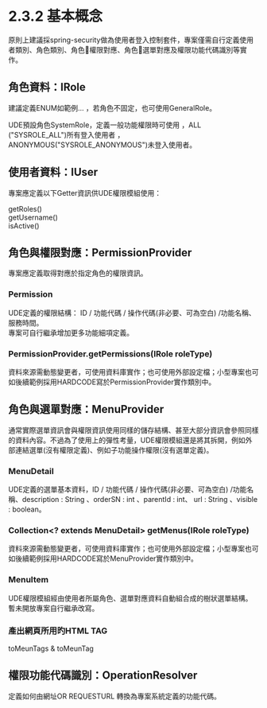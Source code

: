 # 2.3.2 基本概念

原則上建議採spring-security做為使用者登入控制套件，專案僅需自行定義使用者類別、角色類別、角色權限對應、角色選單對應及權限功能代碼識別等實作。

## 角色資料：IRole

建議定義ENUM如範例… ，若角色不固定，也可使用GeneralRole。

UDE預設角色SystemRole，定義一般功能權限時可使用 ，ALL \("SYSROLE\_ALL"\)所有登入使用者 ，ANONYMOUS\("SYSROLE\_ANONYMOUS"\)未登入使用者。

## 使用者資料：IUser

專案應定義以下Getter資訊供UDE權限模組使用： 

getRoles\(\)   
getUsername\(\)  
isActive\(\)

## 角色與權限對應：PermissionProvider

專案應定義取得對應於指定角色的權限資訊。

### Permission

UDE定義的權限結構： ID / 功能代碼 / 操作代碼\(非必要、可為空白\) /功能名稱、服務時間。  
專案可自行繼承增加更多功能細項定義。

### PermissionProvider.getPermissions\(IRole roleType\)

資料來源需動態變更者，可使用資料庫實作；也可使用外部設定檔；小型專案也可如後續範例採用HARDCODE寫於PermissionProvider實作類別中。

## 角色與選單對應：MenuProvider

通常實際選單資訊會與權限資訊使用同樣的儲存結構、甚至大部分資訊會參照同樣的資料內容。不過為了使用上的彈性考量，UDE權限模組還是將其拆開，例如外部連結選單\(沒有權限定義\)、例如子功能操作權限\(沒有選單定義\)。

### MenuDetail

UDE定義的選單基本資料，ID / 功能代碼 / 操作代碼\(非必要、可為空白\) /功能名稱、description : String 、orderSN : int 、parentId : int、 url : String 、visible : boolean。

### Collection&lt;? extends MenuDetail&gt; getMenus\(IRole roleType\)

資料來源需動態變更者，可使用資料庫實作；也可使用外部設定檔；小型專案也可如後續範例採用HARDCODE寫於MenuProvider實作類別中。

### MenuItem

UDE權限模組經由使用者所屬角色、選單對應資料自動組合成的樹狀選單結構。 暫未開放專案自行繼承改寫。

### 產出網頁所用旳HTML TAG

toMeunTags & toMeunTag

## 權限功能代碼識別：OperationResolver

定義如何由網址OR REQUESTURL 轉換為專案系統定義的功能代碼。

